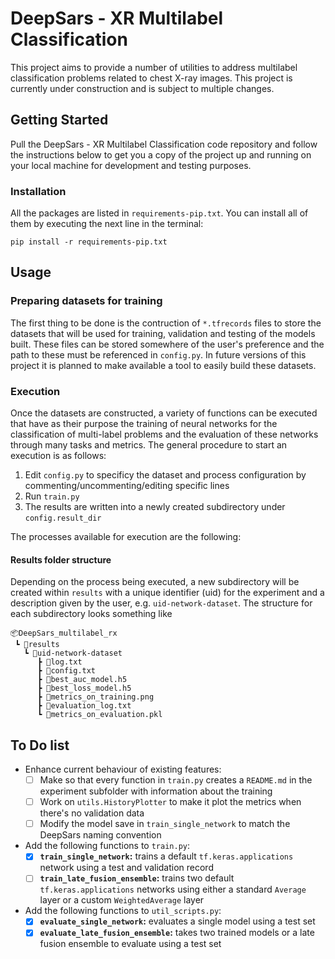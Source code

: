 # DeepSars - XR Multilabel Classification

This project aims to provide a number of utilities to address multilabel classification problems related to chest X-ray images. This project is currently under construction and is subject to multiple changes.

## Getting Started

Pull the DeepSars - XR Multilabel Classification code repository and follow the instructions below to get you a copy of the project up and running on your local machine for development and testing purposes. 

### Installation

All the packages are listed in `requirements-pip.txt`. You can install all of them by executing the next line in the terminal:

```
pip install -r requirements-pip.txt
```

## Usage

### Preparing datasets for training

The first thing to be done is the contruction of `*.tfrecords` files to store the datasets that will be used for training, validation and testing of the models built. These files can be stored somewhere of the user's preference and the path to these must be referenced in `config.py`. In future versions of this project it is planned to make available a tool to easily build these datasets.

### Execution

Once the datasets are constructed, a variety of functions can be executed that have as their purpose the training of neural networks for the classification of multi-label problems and the evaluation of these networks through many tasks and metrics. The general procedure to start an execution is as follows:

1. Edit `config.py` to specificy the dataset and process configuration by commenting/uncommenting/editing specific lines
2. Run `train.py`
3. The results are written into a newly created subdirectory under `config.result_dir`

The processes available for execution are the following:


#### Results folder structure

Depending on the process being executed, a new subdirectory will be created within `results` with a unique identifier (uid) for the experiment and a description given by the user, e.g. `uid-network-dataset`. The structure for each subdirectory looks something like

```
📦DeepSars_multilabel_rx
 ┗ 📂results
   ┗ 📂uid-network-dataset
      ┣ 📜log.txt
      ┣ 📜config.txt
      ┣ 📜best_auc_model.h5
      ┣ 📜best_loss_model.h5
      ┣ 📜metrics_on_training.png
      ┣ 📜evaluation_log.txt
      ┗ 📜metrics_on_evaluation.pkl
```


## To Do list

- Enhance current behaviour of existing features:
  - [ ] Make so that every function in `train.py` creates a `README.md` in the experiment subfolder with information about the training
  - [ ] Work on `utils.HistoryPlotter` to make it plot the metrics when there's no validation data
  - [ ] Modify the model save in `train_single_network` to match the DeepSars naming convention
- Add the following functions to `train.py`:
  - [x] **`train_single_network`:** trains a default `tf.keras.applications` network using a test and validation record
  - [ ] **`train_late_fusion_ensemble`:** trains two default `tf.keras.applications` networks using either a standard `Average` layer or a custom `WeightedAverage` layer
- Add the following functions to `util_scripts.py`:
  - [x] **`evaluate_single_network`:** evaluates a single model using a test set
  - [x] **`evaluate_late_fusion_ensemble`:** takes two trained models or a late fusion ensemble to evaluate using a test set
